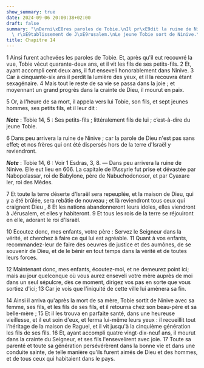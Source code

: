 ```yaml
---
show_summary: true
date: 2024-09-06 20:00:38+02:00
draft: false
summary: "\nDerni\xE8res paroles de Tobie.\nIl pr\xE9dit la ruine de Ninive et le\
  \ r\xE9tablissement de J\xE9rusalem.\nLe jeune Tobie sort de Ninive.\nSa mort.\n"
title: Chapitre 14
---
```





1 Ainsi furent achevées les paroles de Tobie. Et, après qu'il eut recouvré la vue, Tobie vécut quarante-deux ans, et il vit les fils de ses petits-fils. 2 Et, ayant accompli cent deux ans, il fut enseveli honorablement dans Ninive. 3 Car à cinquante-six ans il perdit la lumière des yeux, et il la recouvra étant sexagénaire. 4 Mais tout le reste de sa vie se passa dans la joie ; et moyennant un grand progrès dans la crainte de Dieu, il mourut en paix.


5 Or, à l'heure de sa mort, il appela vers lui Tobie, son fils, et sept jeunes hommes, ses petits fils, et il leur dit :

***Note*** :  Tobie 14, 5 : Ses petits-fils ; littéralement fils de lui ; c’est-à-dire du jeune Tobie.


6 Dans peu arrivera la ruine de Ninive ; car la parole de Dieu n'est pas sans effet; et nos frères qui ont été dispersés hors de la terre d'Israël y reviendront.

***Note*** :  Tobie 14, 6 : Voir 1 Esdras, 3, 8. ― Dans peu arrivera la ruine de Ninive. Elle eut lieu en 606. La capitale de l’Assyrie fut prise et dévastée par Nabopolassar, roi de Babylone, père de Nabuchodonosor, et par Cyaxare Ier, roi des Mèdes.

7 Et toute la terre déserte d'Israël sera repeuplée, et la maison de Dieu, qui y a été brûlée, sera rebâtie de nouveau ; et là reviendront tous ceux qui craignent Dieu , 8 Et les nations abandonneront leurs idoles, elles viendront à Jérusalem, et elles y habiteront. 9 Et tous les rois de la terre se réjouiront en elle, adorant le roi d'Israël.


10 Ecoutez donc, mes enfants, votre père : Servez le Seigneur dans la vérité, et cherchez à faire ce qui lui est agréable. 11 Quant à vos enfants, recommandez-leur de faire des oeuvres de justice et des aumônes, de se souvenir de Dieu, et de le bénir en tout temps dans la vérité et de toutes leurs forces.


12 Maintenant donc, mes enfants, écoutez-moi, et ne demeurez point ici; mais au jour quelconque où vous aurez enseveli votre mère auprès de moi dans un seul sépulcre, dès ce moment, dirigez vos pas en sorte que vous sortiez d'ici; 13 Car je vois que l'iniquité de cette ville lui amènera sa fin.


14 Ainsi il arriva qu'après la mort de sa mère, Tobie sortit de Ninive avec sa femme, ses fils, et les fils de ses fils, et il retourna chez son beau-père et sa belle-mère ; 15 Et il les trouva en parfaite santé, dans une heureuse vieillesse, et il eut soin d'eux, et ferma lui-même leurs yeux : il recueillit tout l'héritage de la maison de Raguel, et il vit jusqu'à la cinquième génération les fils de ses fils. 16 Et, ayant accompli quatre vingt-dix-neuf ans, il mourut dans la crainte du Seigneur, et ses fils l'ensevelirent avec joie. 17 Toute sa parenté et toute sa génération persévérèrent dans la bonne vie et dans une conduite sainte, de telle manière qu'ils furent aimés de Dieu et des hommes, et de tous ceux qui habitaient dans le pays.
